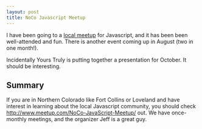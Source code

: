 ```yaml
---
layout: post
title: NoCo Javascript Meetup
---
```


I have been going to a
[local meetup](http://www.meetup.com/NoCo-JavaScript-Meetup/) for Javascript,
and it has been been well-attended and fun.  There is another event coming up
in August (two in one month!).

Incidentally Yours Truly is putting together a presentation for October. It
should be interesting.


## Summary

If you are in Northern Colorado like Fort Collins or Loveland and have interest
in learning about the local Javascript community, you should check
http://www.meetup.com/NoCo-JavaScript-Meetup/ out.  We have once-monthly
meetings, and the organizer Jeff is a great guy.
